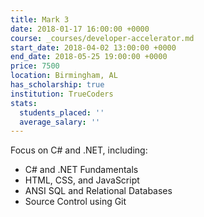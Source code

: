 ```yaml
---
title: Mark 3
date: 2018-01-17 16:00:00 +0000
course: _courses/developer-accelerator.md
start_date: 2018-04-02 13:00:00 +0000
end_date: 2018-05-25 19:00:00 +0000
price: 7500
location: Birmingham, AL
has_scholarship: true
institution: TrueCoders
stats:
  students_placed: ''
  average_salary: ''
---
```


Focus on C# and .NET, including:

* C# and .NET Fundamentals
* HTML, CSS, and JavaScript
* ANSI SQL and Relational Databases
* Source Control using Git
